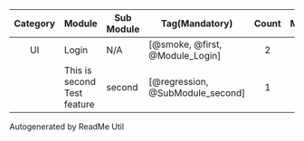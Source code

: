

| **Category** | **Module**                  | **Sub Module** | **Tag(Mandatory)**               | **Count** | **Manual** | **Automated** | **High** | **Medium** | **Low** | **Comments** |
|:------------:| --------------------------- | -------------- | -------------------------------- |:---------:|:----------:|:-------------:|:--------:|:----------:|:-------:|:------------:|
|      UI      | Login                       | N/A            | [@smoke, @first, @Module_Login]  |     2     |     0      |       0       |    0     |     0      |    0    |      NA      |
|              | This is second Test feature | second         | [@regression, @SubModule_second] |     1     |     0      |       0       |    0     |     0      |    0    |      NA      |

Autogenerated by ReadMe Util